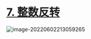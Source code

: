 # [7. 整数反转](https://leetcode.cn/problems/reverse-integer/)

![image-20220602213059265](https://s2.loli.net/2022/06/02/cKJluyERLAfCaDt.png)